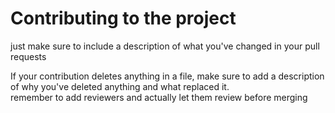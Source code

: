 # Contributing to the project

just make sure to include a description of what you've changed in your pull requests

If your contribution deletes anything in a file, make sure to add a description of why you've deleted anything and what replaced it.  
remember to add reviewers and actually let them review before merging
